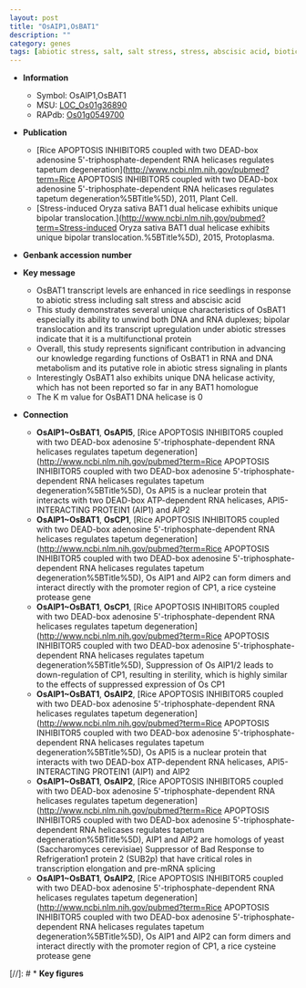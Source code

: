 ```yaml
---
layout: post
title: "OsAIP1,OsBAT1"
description: ""
category: genes
tags: [abiotic stress, salt, salt stress, stress, abscisic acid, biotic stress, seedlings, helicase]
---
```


* **Information**  
    + Symbol: OsAIP1,OsBAT1  
    + MSU: [LOC_Os01g36890](http://rice.uga.edu/cgi-bin/ORF_infopage.cgi?orf=LOC_Os01g36890)  
    + RAPdb: [Os01g0549700](http://rapdb.dna.affrc.go.jp/viewer/gbrowse_details/irgsp1?name=Os01g0549700)  

* **Publication**  
    + [Rice APOPTOSIS INHIBITOR5 coupled with two DEAD-box adenosine 5'-triphosphate-dependent RNA helicases regulates tapetum degeneration](http://www.ncbi.nlm.nih.gov/pubmed?term=Rice APOPTOSIS INHIBITOR5 coupled with two DEAD-box adenosine 5'-triphosphate-dependent RNA helicases regulates tapetum degeneration%5BTitle%5D), 2011, Plant Cell.
    + [Stress-induced Oryza sativa BAT1 dual helicase exhibits unique bipolar translocation.](http://www.ncbi.nlm.nih.gov/pubmed?term=Stress-induced Oryza sativa BAT1 dual helicase exhibits unique bipolar translocation.%5BTitle%5D), 2015, Protoplasma.

* **Genbank accession number**  

* **Key message**  
    + OsBAT1 transcript levels are enhanced in rice seedlings in response to abiotic stress including salt stress and abscisic acid
    + This study demonstrates several unique characteristics of OsBAT1 especially its ability to unwind both DNA and RNA duplexes; bipolar translocation and its transcript upregulation under abiotic stresses indicate that it is a multifunctional protein
    + Overall, this study represents significant contribution in advancing our knowledge regarding functions of OsBAT1 in RNA and DNA metabolism and its putative role in abiotic stress signaling in plants
    + Interestingly OsBAT1 also exhibits unique DNA helicase activity, which has not been reported so far in any BAT1 homologue
    + The K m value for OsBAT1 DNA helicase is 0

* **Connection**  
    + __OsAIP1~OsBAT1__, __OsAPI5__, [Rice APOPTOSIS INHIBITOR5 coupled with two DEAD-box adenosine 5'-triphosphate-dependent RNA helicases regulates tapetum degeneration](http://www.ncbi.nlm.nih.gov/pubmed?term=Rice APOPTOSIS INHIBITOR5 coupled with two DEAD-box adenosine 5'-triphosphate-dependent RNA helicases regulates tapetum degeneration%5BTitle%5D), Os API5 is a nuclear protein that interacts with two DEAD-box ATP-dependent RNA helicases, API5-INTERACTING PROTEIN1 (AIP1) and AIP2
    + __OsAIP1~OsBAT1__, __OsCP1__, [Rice APOPTOSIS INHIBITOR5 coupled with two DEAD-box adenosine 5'-triphosphate-dependent RNA helicases regulates tapetum degeneration](http://www.ncbi.nlm.nih.gov/pubmed?term=Rice APOPTOSIS INHIBITOR5 coupled with two DEAD-box adenosine 5'-triphosphate-dependent RNA helicases regulates tapetum degeneration%5BTitle%5D), Os AIP1 and AIP2 can form dimers and interact directly with the promoter region of CP1, a rice cysteine protease gene
    + __OsAIP1~OsBAT1__, __OsCP1__, [Rice APOPTOSIS INHIBITOR5 coupled with two DEAD-box adenosine 5'-triphosphate-dependent RNA helicases regulates tapetum degeneration](http://www.ncbi.nlm.nih.gov/pubmed?term=Rice APOPTOSIS INHIBITOR5 coupled with two DEAD-box adenosine 5'-triphosphate-dependent RNA helicases regulates tapetum degeneration%5BTitle%5D), Suppression of Os AIP1/2 leads to down-regulation of CP1, resulting in sterility, which is highly similar to the effects of suppressed expression of Os CP1
    + __OsAIP1~OsBAT1__, __OsAIP2__, [Rice APOPTOSIS INHIBITOR5 coupled with two DEAD-box adenosine 5'-triphosphate-dependent RNA helicases regulates tapetum degeneration](http://www.ncbi.nlm.nih.gov/pubmed?term=Rice APOPTOSIS INHIBITOR5 coupled with two DEAD-box adenosine 5'-triphosphate-dependent RNA helicases regulates tapetum degeneration%5BTitle%5D), Os API5 is a nuclear protein that interacts with two DEAD-box ATP-dependent RNA helicases, API5-INTERACTING PROTEIN1 (AIP1) and AIP2
    + __OsAIP1~OsBAT1__, __OsAIP2__, [Rice APOPTOSIS INHIBITOR5 coupled with two DEAD-box adenosine 5'-triphosphate-dependent RNA helicases regulates tapetum degeneration](http://www.ncbi.nlm.nih.gov/pubmed?term=Rice APOPTOSIS INHIBITOR5 coupled with two DEAD-box adenosine 5'-triphosphate-dependent RNA helicases regulates tapetum degeneration%5BTitle%5D), AIP1 and AIP2 are homologs of yeast (Saccharomyces cerevisiae) Suppressor of Bad Response to Refrigeration1 protein 2 (SUB2p) that have critical roles in transcription elongation and pre-mRNA splicing
    + __OsAIP1~OsBAT1__, __OsAIP2__, [Rice APOPTOSIS INHIBITOR5 coupled with two DEAD-box adenosine 5'-triphosphate-dependent RNA helicases regulates tapetum degeneration](http://www.ncbi.nlm.nih.gov/pubmed?term=Rice APOPTOSIS INHIBITOR5 coupled with two DEAD-box adenosine 5'-triphosphate-dependent RNA helicases regulates tapetum degeneration%5BTitle%5D), Os AIP1 and AIP2 can form dimers and interact directly with the promoter region of CP1, a rice cysteine protease gene

[//]: # * **Key figures**  


